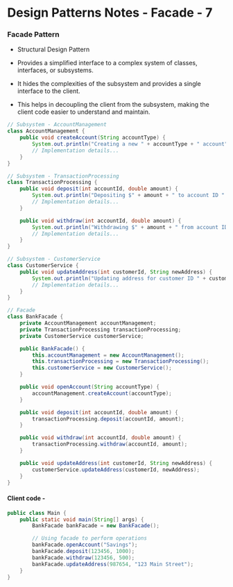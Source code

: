 # Design Patterns Notes - Facade - 7

### Facade Pattern

- Structural Design Pattern

- Provides a simplified interface to a complex system of classes, interfaces, or subsystems.

- It hides the complexities of the subsystem and provides a single interface to the client.

- This helps in decoupling the client from the subsystem, making the client code easier to understand and maintain.

```java
// Subsystem - AccountManagement
class AccountManagement {
    public void createAccount(String accountType) {
        System.out.println("Creating a new " + accountType + " account");
        // Implementation details...
    }
}

// Subsystem - TransactionProcessing
class TransactionProcessing {
    public void deposit(int accountId, double amount) {
        System.out.println("Depositing $" + amount + " to account ID " + accountId);
        // Implementation details...
    }

    public void withdraw(int accountId, double amount) {
        System.out.println("Withdrawing $" + amount + " from account ID " + accountId);
        // Implementation details...
    }
}

// Subsystem - CustomerService
class CustomerService {
    public void updateAddress(int customerId, String newAddress) {
        System.out.println("Updating address for customer ID " + customerId + " to " + newAddress);
        // Implementation details...
    }
}

// Facade
class BankFacade {
    private AccountManagement accountManagement;
    private TransactionProcessing transactionProcessing;
    private CustomerService customerService;

    public BankFacade() {
        this.accountManagement = new AccountManagement();
        this.transactionProcessing = new TransactionProcessing();
        this.customerService = new CustomerService();
    }

    public void openAccount(String accountType) {
        accountManagement.createAccount(accountType);
    }

    public void deposit(int accountId, double amount) {
        transactionProcessing.deposit(accountId, amount);
    }

    public void withdraw(int accountId, double amount) {
        transactionProcessing.withdraw(accountId, amount);
    }

    public void updateAddress(int customerId, String newAddress) {
        customerService.updateAddress(customerId, newAddress);
    }
}
```

#### Client code -

```java
public class Main {
    public static void main(String[] args) {
        BankFacade bankFacade = new BankFacade();

        // Using facade to perform operations
        bankFacade.openAccount("Savings");
        bankFacade.deposit(123456, 1000);
        bankFacade.withdraw(123456, 500);
        bankFacade.updateAddress(987654, "123 Main Street");
    }
}
```
